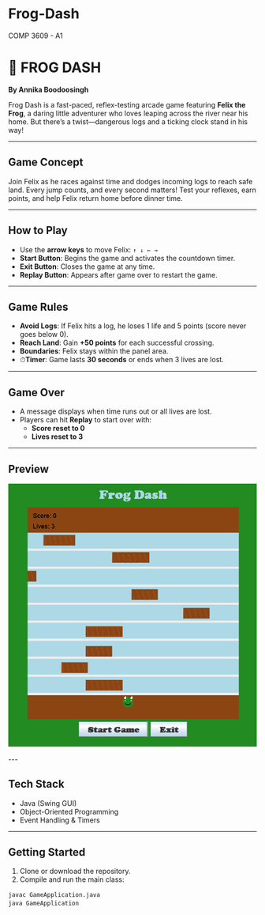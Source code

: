 # Frog-Dash
COMP 3609 - A1

# 🐸 FROG DASH  
**By Annika Boodoosingh**  

Frog Dash is a fast-paced, reflex-testing arcade game featuring **Felix the Frog**, a daring little adventurer who loves leaping across the river near his home. But there’s a twist—dangerous logs and a ticking clock stand in his way!

---

## Game Concept

Join Felix as he races against time and dodges incoming logs to reach safe land. Every jump counts, and every second matters! Test your reflexes, earn points, and help Felix return home before dinner time.

---

## How to Play

- Use the **arrow keys** to move Felix: `↑ ↓ ← →`
- **Start Button**: Begins the game and activates the countdown timer.
- **Exit Button**: Closes the game at any time.
- **Replay Button**: Appears after game over to restart the game.

---

## Game Rules

- **Avoid Logs**: If Felix hits a log, he loses 1 life and 5 points (score never goes below 0).
- **Reach Land**: Gain **+50 points** for each successful crossing.
- **Boundaries**: Felix stays within the panel area.
- ⏱**Timer**: Game lasts **30 seconds** or ends when 3 lives are lost.

---

## Game Over

- A message displays when time runs out or all lives are lost.
- Players can hit **Replay** to start over with:
  - **Score reset to 0**
  - **Lives reset to 3**

---

## Preview 

<p align="center">
  <img src="screenshot.png" alt="game-screenshot" />
</p>
---

## Tech Stack

- Java (Swing GUI)
- Object-Oriented Programming
- Event Handling & Timers

---

## Getting Started

1. Clone or download the repository.
2. Compile and run the main class:

```bash
javac GameApplication.java
java GameApplication

